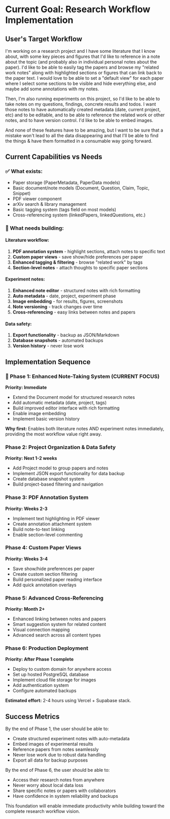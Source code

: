 # Current Goal: Research Workflow Implementation

## User's Target Workflow

I'm working on a research project and I have some literature that I know about, with some key pieces and figures that I'd like to reference in a note about the topic (and probably also in individual personal notes about the paper). I'd like to be able to easily tag the papers and browse my "related work notes" along with highlighted sections or figures that can link back to the paper text. I would love to be able to set a "default view" for each paper where I select some sections to be visible and hide everything else, and maybe add some annotations with my notes.

Then, I'm also running experiments on this project, so I'd like to be able to take notes on my questions, findings, concrete results and todos. I want those notes to have automatically created metadata (date, current project, etc) and to be editable, and to be able to reference the related work or other notes, and to have version control. I'd like to be able to embed images.

And none of these features have to be amazing, but I want to be sure that a mistake won't lead to all the data disappearing and that I'll be able to find the things & have them formatted in a consumable way going forward.

## Current Capabilities vs Needs

### ✅ What exists:
- Paper storage (PaperMetadata, PaperData models)
- Basic document/note models (Document, Question, Claim, Topic, Snippet)
- PDF viewer component
- arXiv search & library management
- Basic tagging system (tags field on most models)
- Cross-referencing system (linkedPapers, linkedQuestions, etc.)

### 🔨 What needs building:

#### Literature workflow:
1. **PDF annotation system** - highlight sections, attach notes to specific text
2. **Custom paper views** - save show/hide preferences per paper  
3. **Enhanced tagging & filtering** - browse "related work" by tags
4. **Section-level notes** - attach thoughts to specific paper sections

#### Experiment notes:
1. **Enhanced note editor** - structured notes with rich formatting
2. **Auto metadata** - date, project, experiment phase
3. **Image embedding** - for results, figures, screenshots
4. **Note versioning** - track changes over time
5. **Cross-referencing** - easy links between notes and papers

#### Data safety:
1. **Export functionality** - backup as JSON/Markdown
2. **Database snapshots** - automated backups
3. **Version history** - never lose work

## Implementation Sequence

### 🎯 Phase 1: Enhanced Note-Taking System (CURRENT FOCUS)
**Priority: Immediate**

- Extend the Document model for structured research notes
- Add automatic metadata (date, project, tags)
- Build improved editor interface with rich formatting
- Enable image embedding
- Implement basic version history

**Why first:** Enables both literature notes AND experiment notes immediately, providing the most workflow value right away.

### Phase 2: Project Organization & Data Safety
**Priority: Next 1-2 weeks**

- Add Project model to group papers and notes
- Implement JSON export functionality for data backup
- Create database snapshot system
- Build project-based filtering and navigation

### Phase 3: PDF Annotation System
**Priority: Weeks 2-3**

- Implement text highlighting in PDF viewer
- Create annotation attachment system
- Build note-to-text linking
- Enable section-level commenting

### Phase 4: Custom Paper Views
**Priority: Weeks 3-4**

- Save show/hide preferences per paper
- Create custom section filtering
- Build personalized paper reading interface
- Add quick annotation overlays

### Phase 5: Advanced Cross-Referencing
**Priority: Month 2+**

- Enhanced linking between notes and papers
- Smart suggestion system for related content
- Visual connection mapping
- Advanced search across all content types

### Phase 6: Production Deployment
**Priority: After Phase 1 complete**

- Deploy to custom domain for anywhere access
- Set up hosted PostgreSQL database
- Implement cloud file storage for images
- Add authentication system
- Configure automated backups

**Estimated effort:** 2-4 hours using Vercel + Supabase stack.

## Success Metrics

By the end of Phase 1, the user should be able to:
- Create structured experiment notes with auto-metadata
- Embed images of experimental results
- Reference papers from notes seamlessly
- Never lose work due to robust data handling
- Export all data for backup purposes

By the end of Phase 6, the user should be able to:
- Access their research notes from anywhere
- Never worry about local data loss
- Share specific notes or papers with collaborators
- Have confidence in system reliability and backups

This foundation will enable immediate productivity while building toward the complete research workflow vision.